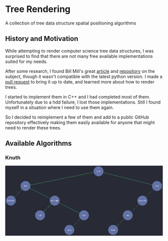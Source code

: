 # Tree Rendering
A collection of tree data structure spatial positioning algorithms


## History and Motivation
While attempting to render computer science tree data structures, I was
surprised to find that there are not many free available implementations
suited for my needs.

After some research, I found Bill Mill's great [article][1] and [repository][2]
on the subject, though it wasn't compatible with the latest python version.
I made a [pull request][3] to bring it up to date, and learned more about
how to render trees.

I started to implement them in C++ and I had completed most of them.
Unfortunately due to a hdd failure, I lost those implementations.
Still I found myself in a situation where  I need to use them again.

So I decided to reimplement a few of them and add to a public GitHub repository
effectively making them easily available for anyone that might need to render
these trees.


## Available Algorithms

### Knuth
![Knuth Algorithm Drawing](resources/knuth.gif)


[1]: http://llimllib.github.io/pymag-trees/
[2]: https://github.com/llimllib/pymag-trees/
[3]: https://github.com/llimllib/pymag-trees/pull/10
